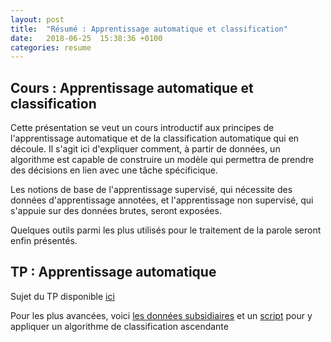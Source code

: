 ```yaml
---
layout: post
title:  "Résumé : Apprentissage automatique et classification"
date:   2018-06-25  15:38:36 +0100
categories: resume
---
```


## Cours : Apprentissage automatique et classification

Cette présentation se veut un cours introductif aux principes de l'apprentissage automatique et de la classification automatique qui en découle.
Il s'agit ici d'expliquer comment, à partir de données, un algorithme est capable de construire un modèle qui permettra de prendre des décisions en lien avec une tâche spécificique.

Les notions de base de l'apprentissage supervisé, qui nécessite des données d'apprentissage annotées, et l'apprentissage non supervisé, qui s'appuie sur des données brutes, seront exposées.

Quelques outils parmi les plus utilisés pour le traitement de la parole seront enfin présentés.


## TP : Apprentissage automatique

Sujet du TP disponible [ici](https://github.com/BigDataSpeech/Learn/blob/gh-pages/TPClassif.pdf)

Pour les plus avancées, voici [les données subsidiaires](https://github.com/BigDataSpeech/Learn/blob/gh-pages/acoustique_voy_orales_20loc_ESTER_NCCFr_contexte_freqLex_distCentroide.txt) et un [script](https://github.com/BigDataSpeech/Learn/blob/gh-pages/clustering_formants_20loc_ESTER_NCCFr.R) pour y appliquer un algorithme de classification ascendante
